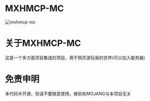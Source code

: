 # MXHMCP-MC

![mxhmcp-mc](https://media.discordapp.net/attachments/378764518081429506/929692379508777000/unknown.png)
# 关于MXHMCP-MC
这是一个多方面项目集成的项目，用于网页游玩我的世界(可以加入服务器)
# 免责申明
本代码半开源，但请不要随意使用，微软和MOJANG与本项目无关
